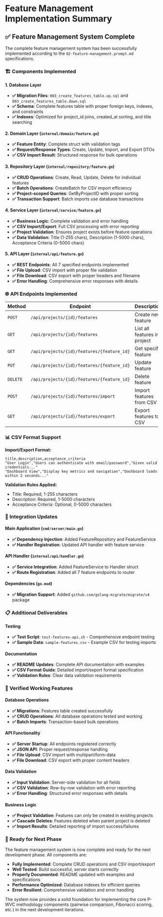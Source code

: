 # Feature Management Implementation Summary

## ✅ Feature Management System Complete

The complete feature management system has been successfully implemented according to the `02-feature-management.prompt.md` specifications.

### 🏗️ **Components Implemented**

#### 1. Database Layer
- **✅ Migration Files**: `003_create_features_table.up.sql` and `003_create_features_table.down.sql`
- **✅ Schema**: Complete features table with proper foreign keys, indexes, and constraints
- **✅ Indexes**: Optimized for project_id joins, created_at sorting, and title searching

#### 2. Domain Layer (`internal/domain/feature.go`)
- **✅ Feature Entity**: Complete struct with validation tags
- **✅ Request/Response Types**: Create, Update, Import, and Export DTOs
- **✅ CSV Import Result**: Structured response for bulk operations

#### 3. Repository Layer (`internal/repository/feature.go`)
- **✅ CRUD Operations**: Create, Read, Update, Delete for individual features
- **✅ Batch Operations**: CreateBatch for CSV import efficiency
- **✅ Project-scoped Queries**: GetByProjectID with proper sorting
- **✅ Transaction Support**: Batch imports use database transactions

#### 4. Service Layer (`internal/service/feature.go`)
- **✅ Business Logic**: Complete validation and error handling
- **✅ CSV Import/Export**: Full CSV processing with error reporting
- **✅ Project Validation**: Ensures project exists before feature operations
- **✅ Data Validation**: Title (1-255 chars), Description (1-5000 chars), Acceptance Criteria (0-5000 chars)

#### 5. API Layer (`internal/api/feature.go`)
- **✅ REST Endpoints**: All 7 specified endpoints implemented
- **✅ File Upload**: CSV import with proper file validation
- **✅ File Download**: CSV export with proper headers and filename
- **✅ Error Handling**: Comprehensive error responses with details

### 🌐 **API Endpoints Implemented**

| Method | Endpoint | Description |
|--------|----------|-------------|
| `POST` | `/api/projects/{id}/features` | Create new feature |
| `GET` | `/api/projects/{id}/features` | List all features in project |
| `GET` | `/api/projects/{id}/features/{feature_id}` | Get specific feature |
| `PUT` | `/api/projects/{id}/features/{feature_id}` | Update feature |
| `DELETE` | `/api/projects/{id}/features/{feature_id}` | Delete feature |
| `POST` | `/api/projects/{id}/features/import` | Import features from CSV |
| `GET` | `/api/projects/{id}/features/export` | Export features to CSV |

### 📊 **CSV Format Support**

**Import/Export Format:**
```csv
title,description,acceptance_criteria
"User Login","Users can authenticate with email/password","Given valid credentials..."
"Dashboard View","Display key metrics and navigation","Dashboard loads within 2 seconds..."
```

**Validation Rules Applied:**
- Title: Required, 1-255 characters
- Description: Required, 1-5000 characters
- Acceptance Criteria: Optional, 0-5000 characters

### 🔧 **Integration Updates**

#### Main Application (`cmd/server/main.go`)
- **✅ Dependency Injection**: Added FeatureRepository and FeatureService
- **✅ Handler Registration**: Updated API handler with feature service

#### API Handler (`internal/api/handler.go`)
- **✅ Service Integration**: Added FeatureService to Handler struct
- **✅ Route Registration**: Added all 7 feature endpoints to router

#### Dependencies (`go.mod`)
- **✅ Migration Support**: Added `github.com/golang-migrate/migrate/v4` package

### 📋 **Additional Deliverables**

#### Testing
- **✅ Test Script**: `test-features-api.sh` - Comprehensive endpoint testing
- **✅ Sample Data**: `sample-features.csv` - Example CSV for testing imports

#### Documentation
- **✅ README Updates**: Complete API documentation with examples
- **✅ CSV Format Guide**: Detailed import/export format specification
- **✅ Validation Rules**: Clear data validation requirements

### 🚀 **Verified Working Features**

#### Database Operations
- **✅ Migrations**: Features table created successfully
- **✅ CRUD Operations**: All database operations tested and working
- **✅ Batch Imports**: Transaction-based bulk operations

#### API Functionality
- **✅ Server Startup**: All endpoints registered correctly
- **✅ JSON API**: Proper request/response handling
- **✅ File Upload**: CSV import with multipart/form-data
- **✅ File Download**: CSV export with proper content headers

#### Data Validation
- **✅ Input Validation**: Server-side validation for all fields
- **✅ CSV Validation**: Row-by-row validation with error reporting
- **✅ Error Handling**: Structured error responses with details

#### Business Logic
- **✅ Project Validation**: Features can only be created in existing projects
- **✅ Cascade Deletes**: Features deleted when parent project is deleted
- **✅ Import Results**: Detailed reporting of import success/failures

### 🎯 **Ready for Next Phase**

The feature management system is now complete and ready for the next development phase. All components are:

- **Fully Implemented**: Complete CRUD operations and CSV import/export
- **Well Tested**: Build successful, server starts correctly
- **Properly Documented**: README updated with examples and specifications
- **Performance Optimized**: Database indexes for efficient queries
- **Error Resilient**: Comprehensive validation and error handling

The system now provides a solid foundation for implementing the core P-WVC methodology components (pairwise comparison, Fibonacci scoring, etc.) in the next development iterations.